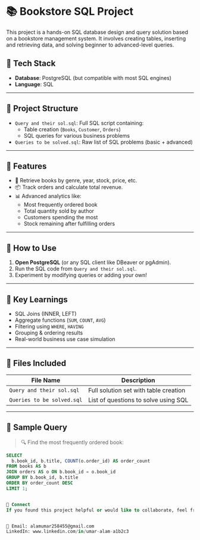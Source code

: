 # 📚 Bookstore SQL Project

This project is a hands-on SQL database design and query solution based on a bookstore management system. It involves creating tables, inserting and retrieving data, and solving beginner to advanced-level queries.

## 🔧 Tech Stack
- **Database**: PostgreSQL (but compatible with most SQL engines)
- **Language**: SQL

---

## 📂 Project Structure

- `Query and their sol.sql`: Full SQL script containing:
  - Table creation (`Books`, `Customer`, `Orders`)
  - SQL queries for various business problems
- `Queries to be solved.sql`: Raw list of SQL problems (basic + advanced)

---

## 📌 Features

- 📘 Retrieve books by genre, year, stock, price, etc.
- 📦 Track orders and calculate total revenue.
- 📊 Advanced analytics like:
  - Most frequently ordered book
  - Total quantity sold by author
  - Customers spending the most
  - Stock remaining after fulfilling orders

---

## 🚀 How to Use

1. **Open PostgreSQL** (or any SQL client like DBeaver or pgAdmin).
2. Run the SQL code from `Query and their sol.sql`.
3. Experiment by modifying queries or adding your own!

---

## 🧠 Key Learnings

- SQL Joins (INNER, LEFT)
- Aggregate functions (`SUM`, `COUNT`, `AVG`)
- Filtering using `WHERE`, `HAVING`
- Grouping & ordering results
- Real-world business use case simulation

---

## 📁 Files Included

| File Name                  | Description                             |
|---------------------------|-----------------------------------------|
| `Query and their sol.sql` | Full solution set with table creation   |
| `Queries to be solved.sql`| List of questions to solve using SQL    |

---

## 📌 Sample Query

> 🔍 Find the most frequently ordered book:
```sql
SELECT 
  b.book_id, b.title, COUNT(o.order_id) AS order_count
FROM books AS b
JOIN orders AS o ON b.book_id = o.book_id
GROUP BY b.book_id, b.title
ORDER BY order_count DESC
LIMIT 1;


🤝 Connect
If you found this project helpful or would like to collaborate, feel free to connect:


📧 Email: alamumar258455@gmail.com
LinkedIn: www.linkedin.com/in/umar-alam-a1b2c3


